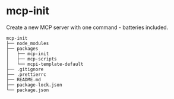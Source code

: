 # mcp-init

Create a new MCP server with one command - batteries included.

```
mcp-init
├── node_modules
├── packages
│   ├── mcp-init
│   ├── mcp-scripts
│   └── mcpi-template-default
├── .gitignore
├── .prettierrc
├── README.md
├── package-lock.json
└── package.json
```
